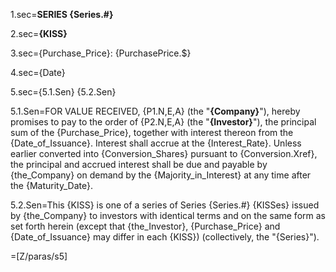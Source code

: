 1.sec=<b>SERIES {Series.#}</b>

2.sec=<b>{KISS}</b>
    
3.sec={Purchase_Price}: {PurchasePrice.$}

4.sec={Date}

5.sec={5.1.Sen}  {5.2.Sen}

5.1.Sen=FOR VALUE RECEIVED, {P1.N,E,A} (the "<b>{Company}</b>"), hereby promises to pay to the order of {P2.N,E,A} (the "<b>{Investor}</b>"), the principal sum of the {Purchase_Price}, together with interest thereon from the {Date_of_Issuance}.  Interest shall accrue at the {Interest_Rate}.  Unless earlier converted into {Conversion_Shares} pursuant to {Conversion.Xref}, the principal and accrued interest shall be due and payable by {the_Company} on demand by the {Majority_in_Interest} at any time after the {Maturity_Date}.  
  
5.2.Sen=This {KISS} is one of a series of Series {Series.#} {KISSes} issued by {the_Company} to investors with identical terms and on the same form as set forth herein (except that {the_Investor}, {Purchase_Price} and {Date_of_Issuance} may differ in each {KISS}) (collectively, the "{Series}").

=[Z/paras/s5]